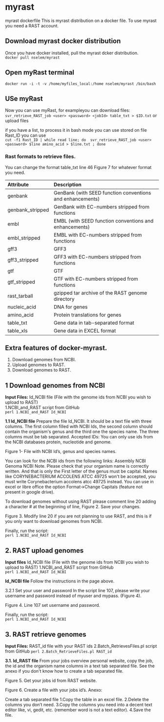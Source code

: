 # myrast
myrast dockerfile 
This is myrast distribution on a docker file. To use myrast you need a RAST account.  
## Download myrast docker distribution   
Once you have docker installed, pull the myrast dcker distribution.  
`docker pull nselem/myrast`  

## Open myRast terminal   
`docker run -i -t -v /home/myfiles_local:/home nselem/myrast /bin/bash`
## USe myRast  
Now you can use myRast, for exampleyou can download files:  
`svr_retrieve_RAST_job <user> <password> <jobId> table_txt > $ID.txt`
or upload files

if you have a list, to process it in bash mode you can use stored on file Rast_ID you can use   
`cut -f1 Rast_ID | while read line; do  svr_retrieve_RAST_job <user> <password> $line amino_acid > $line.txt ; done`


### Rast formats to retrieve files.
You can change the format table_txt line 46 Figure 7 for whatever format you need.  


| Attribute               | Description                                               |  
| :---------------------- | :-------------------------------------------------------- |  
| genbank                 | GenBank (with SEED function conventions and enhancements) |  
| genbank_stripped        | GenBank with EC-numbers stripped from functions           |  
| embl                    | EMBL (with SEED function conventions and enhancements)    |  
| embl_stripped           | EMBL with EC-numbers stripped from functions              |  
| gff3                    | GFF3                                                      |  
| gff3_stripped           | GFF3 with EC-numbers stripped from functions              |  
| gtf                     | GTF                                                       |  
| gtf_stripped            | GTF with EC-numbers stripped from functions               |  
| rast_tarball            | gzipped tar archive of the RAST genome directory          |  
| nucleic_acid            | DNA for genes                                             |   
| amino_acid              | Protein translations for genes                            |  
| table_txt               | Gene data in tab-separated format                         |  
| table_xls               | Gene data in EXCEL format                                 |   


## Extra features of docker-myrast.  
1. Download genomes from NCBI.  
2. Upload genomes to RAST.  
3. Download genomes to RAST.  

## 1 Download genomes from NCBI
**Input Files:**
Id_NCBI file (File with the genome ids from NCBI you wish to upload to RAST)  
1.NCBI_and_RAST script from GitHub  
`perl 1.NCBI_and_RAST Id_NCBI  `

**1.1 Id_NCBI file**
Prepare the file Id_NCBI. It should be a text file with three columns. The first column filled with NCBI Ids, the second column should contain the organism's genus and the third one the species name. The three columns must be tab separated. Accepted IDs: You can only use ids from the NCBI databases protein, nucleotide and genome.


Figure 1- File with NCBI Id’s, genus and species names.

You can look for the NCBI ids from the following links: 
Assembly NCBI
Genoma NCBI
Note. Please check that your organism name is correctly written. And that is only the First letter of the genus must be capital. Names like CORYNEBACTERIUM ACCOLENS ATCC 49725 won't be accepted, you must write  Corynebacterium accolens atcc 49725 instead. You can use in excel or libre office the option Format->Change Capitals (feature not present in google drive).

To download genomes without using RAST please comment line 20 adding a character # at the beginning of line, Figure 2. Save your changes. 

Figure 3. Modify line 20 if you are not planning to use RAST, and this is if you only want to download genomes from NCBI.

Finally, run the script:     
`perl 1.NCBI_and_RAST Id_NCBI`

## 2. RAST upload genomes  
**Input files** 
Id_NCBI file (File with the genome ids from NCBI you wish to upload to RAST)
1.NCBI_and_RAST script from GitHub  
`perl 1.NCBI_and_RAST Id_NCBI`  

**Id_NCBI file** 
Follow the instructions in the page above.

3.2.1 Set your user and password
In the script line 107, please write your username and password instead of myuser and mypass. (Figure 4).


Figure 4. Line 107 set username and password.

Finally, run the script:     
`perl 1.NCBI_and_RAST Id_NCBI`  

## 3. RAST retrieve genomes   
**Input Files:**
RAST_id  file with your RAST ids
2.Batch_RetrievesFiles.pl script from GitHub
`perl 2.Batch_RetrieveFiles.pl RAST_id`

**3.1. Id_RAST file**
From your jobs overview personal website, copy the job, the id and the  organism name columns in a text tab separated file. See the anexo if you don't know how to create a tab separated file.

Figure 5. Get your jobs id from RAST website.

Figure 6. Create a file with your jobs id’s.
Anexo:

Create a tab separated file
1.Copy the table in an excel file.
2.Delete the columns you don’t need.
3.Copy the columns you need into a decent text editor like, vi, gedit, etc. (remember word is not a text editor).
4.Save the file.
